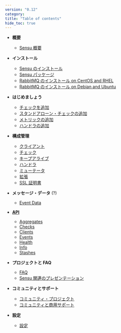 ```yaml
---
version: "0.12"
category: 
title: "Table of contents"
hide_toc: true
---
```


* **概要**
  * [Sensu 概要](overview)

* **インストール**
  * [Sensu のインストール](installing_sensu)
  * [Sensu パッケージ](packages)
  * [RabbitMQ のインストール on CentOS and RHEL](installing_rabbitmq_centos)
  * [RabbitMQ のインストール on Debian and Ubuntu](installing_rabbitmq_debian)

* **はじめましょう**
  * [チェックを追加](adding_a_check)
  * [スタンドアローン・チェックの追加](adding_a_standalone_check)
  * [メトリックの追加](adding_a_metric)
  * [ハンドラの追加](adding_a_handler)

* **構成管理**
  * [クライアント](clients)
  * [チェック](checks)
  * [キープアライブ](keepalives)
  * [ハンドラ](handlers)
  * [ミューテータ](mutators)
  * [拡張](extensions)
  * [SSL 証明書](ssl)

* **メッセージ・データ** (?)
  * [Event Data](events)

* **[API](api)**
  * [Aggregates](api-aggregates)
  * [Checks](api-checks)
  * [Clients](api-checks)
  * [Events](api-events)
  * [Health](api-health)
  * [Info](api-info)
  * [Stashes](api-stashes)

* **プロジェクトと FAQ**
  * [FAQ](faq)
  * [Sensu 関連のプレゼンテーション](presentations)

* **コミュニティとサポート**
  * [コミュニティ・プロジェクト](community)
  * [コミュニティと商用サポート](/support/)

* **設定**
  * [設定](settings)
  
